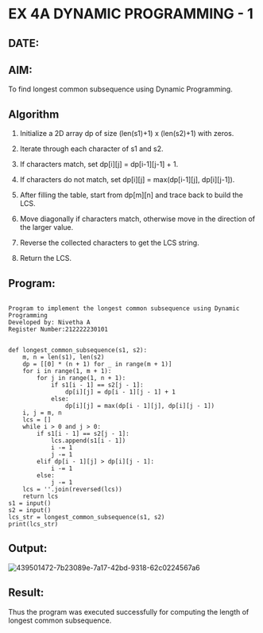 # EX 4A DYNAMIC PROGRAMMING - 1
## DATE:
## AIM:
To find longest common subsequence using Dynamic Programming.

## Algorithm
1. Initialize a 2D array dp of size (len(s1)+1) x (len(s2)+1) with zeros.

2. Iterate through each character of s1 and s2.

3. If characters match, set dp[i][j] = dp[i-1][j-1] + 1.

4. If characters do not match, set dp[i][j] = max(dp[i-1][j], dp[i][j-1]).

5.  After filling the table, start from dp[m][n] and trace back to build the LCS.

6.  Move diagonally if characters match, otherwise move in the direction of the larger value.

7.  Reverse the collected characters to get the LCS string.

8.   Return the LCS.
 
 

## Program:
```

Program to implement the longest common subsequence using Dynamic Programming
Developed by: Nivetha A
Register Number:212222230101 
```
```

def longest_common_subsequence(s1, s2):
    m, n = len(s1), len(s2)
    dp = [[0] * (n + 1) for _ in range(m + 1)]
    for i in range(1, m + 1):
        for j in range(1, n + 1):
            if s1[i - 1] == s2[j - 1]:
                dp[i][j] = dp[i - 1][j - 1] + 1
            else:
                dp[i][j] = max(dp[i - 1][j], dp[i][j - 1])
    i, j = m, n
    lcs = []
    while i > 0 and j > 0:
        if s1[i - 1] == s2[j - 1]:
            lcs.append(s1[i - 1])
            i -= 1
            j -= 1
        elif dp[i - 1][j] > dp[i][j - 1]:
            i -= 1
        else:
            j -= 1
    lcs = ''.join(reversed(lcs))
    return lcs
s1 = input()
s2 = input()
lcs_str = longest_common_subsequence(s1, s2)
print(lcs_str)
```
## Output:
![439501472-7b23089e-7a17-42bd-9318-62c0224567a6](https://github.com/user-attachments/assets/638c4873-c2e5-4333-b5a7-f9076a05c55f)

## Result:
Thus the program was executed successfully for computing the length of longest common subsequence.
